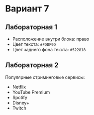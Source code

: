 # Вариант 7 

## Лабораторная 1 
- Расположение внутри блока: право 
- Цвет текста: `#FDDF9D` 
- Цвет заднего фона текста: `#522818` 

## Лабораторная 2 
Популярные стриминговые сервисы:
- Netflix
- YouTube Premium
- Spotify
- Disney+
- Twitch